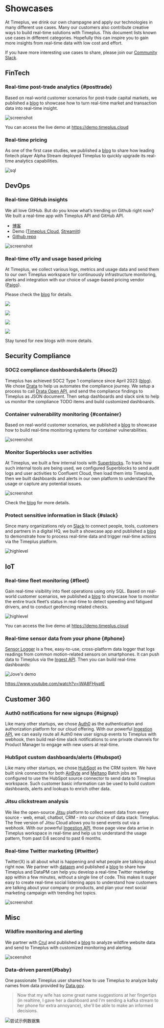 # Showcases

At Timeplus, we drink our own champagne and apply our technologies in many different use cases. Many our customers also contribute creative ways to build real-time solutions with Timeplus. This document lists known use cases in different categories. Hopefully this can inspire you to gain more insights from real-time data with low cost and effort.

If you have more interesting use cases to share, please join our [Community Slack](https://timeplus.com/slack).



## FinTech

### Real-time post-trade analytics {#posttrade}

Based on real-world customer scenarios for post-trade capital markets, we published a [blog](https://www.timeplus.com/post/unlocking-real-time-post-trade-analytics-with-streaming-sql) to showcase how to turn real-time market and transaction data into real-time insight.

![screenshot](https://static.wixstatic.com/media/2d747e_819ee33799004a11ac9f31c0bf452bb6~mv2.png/v1/fill/w_1480,h_652,al_c,q_90,usm_0.66_1.00_0.01,enc_auto/2d747e_819ee33799004a11ac9f31c0bf452bb6~mv2.png)

You can access the live demo at https://demo.timeplus.cloud



### Real-time pricing

As one of the first case studies, we published a [blog](https://www.timeplus.com/post/real-time-pricing-made-easy) to share how leading fintech player Alpha Stream deployed Timeplus to quickly upgrade its real-time analytics capabilities.

![sql](https://static.wixstatic.com/media/b32125_b56eae05ae094ae8a83e2bc6ab62b96e~mv2.png/v1/fill/w_1480,h_512,al_c,q_90,usm_0.66_1.00_0.01,enc_auto/b32125_b56eae05ae094ae8a83e2bc6ab62b96e~mv2.png)

## DevOps

### Real-time GitHub insights

We all love GitHub. But do you know what’s trending on Github right now? We built a real-time app with Timeplus API and GitHub API.

* [博客](https://www.timeplus.com/post/github-real-time-app)
* Demo ([Timeplus Cloud](https://demo.timeplus.cloud), [Streamlit](https://timeplus.streamlit.app/github_dashboard))
* [Github repo](https://github.com/timeplus-io/streamlit_apps)

![screenshot](https://static.wixstatic.com/media/b32125_10d7aa79909c48549e45f09df54ca93d~mv2.png/v1/fill/w_1480,h_642,al_c,q_90,usm_0.66_1.00_0.01,enc_auto/b32125_10d7aa79909c48549e45f09df54ca93d~mv2.png)



### Real-time o11y and usage based pricing

At Timeplus, we collect various logs, metrics and usage data and send them to our own Timeplus workspace for continuously infrastructure monitoring, alerts and integration with our choice of usage-based pricing vendor ([Paigo](https://paigo.tech/)).

Please check the [blog](https://www.timeplus.com/post/unlocking-cloud-observability-with-confluent-and-timeplus-cloud) for details.

![](https://static.wixstatic.com/media/2d747e_a66d09ceedcd4e66b3254490898153b5~mv2.png/v1/fill/w_1480,h_470,al_c,q_90,usm_0.66_1.00_0.01,enc_auto/2d747e_a66d09ceedcd4e66b3254490898153b5~mv2.png)

![](https://static.wixstatic.com/media/2d747e_d513fedaff0546629c5fa2c295d7b24f~mv2.png/v1/fill/w_1480,h_838,al_c,q_90,usm_0.66_1.00_0.01,enc_auto/2d747e_d513fedaff0546629c5fa2c295d7b24f~mv2.png)

![](https://static.wixstatic.com/media/2d747e_5d536b2b6e7549139195ccbb267c49e0~mv2.png/v1/fill/w_1480,h_568,al_c,q_90,usm_0.66_1.00_0.01,enc_auto/2d747e_5d536b2b6e7549139195ccbb267c49e0~mv2.png)

![](https://static.wixstatic.com/media/2d747e_ca3b5307ffcc4ab29cb8b57c1cc572d7~mv2.png/v1/fill/w_1480,h_574,al_c,q_90,usm_0.66_1.00_0.01,enc_auto/2d747e_ca3b5307ffcc4ab29cb8b57c1cc572d7~mv2.png)

Stay tuned for new blogs with more details.



## Security Compliance



### SOC2 compliance dashboards&alerts {#soc2}

Timeplus has achieved SOC2 Type 1 compliance since April 2023 ([blog](https://www.timeplus.com/post/soc2-type1)). We chose [Drata](https://drata.com/) to help us automates the compliance journey. We setup a process to call [Drata Open API](https://drata.com/product/api), and send the compliance findings to Timeplus as JSON document. Then setup dashboards and slack sink to help us monitor the compliance TODO items and build customized dashboards.



### Container vulnerability monitoring {#container}

Based on real-world customer scenarios, we published a [blog](https://www.timeplus.com/post/real-time-container-vulnerabilities-monitoring) to showcase how to build real-time monitoring systems for container vulnerabilities.

![screenshot](https://static.wixstatic.com/media/b32125_6e0d3f93addb4af3a0f3f06fc2b1ca8c~mv2.png/v1/fill/w_1389,h_700,al_c,q_90,enc_auto/b32125_6e0d3f93addb4af3a0f3f06fc2b1ca8c~mv2.png)

### Monitor Superblocks user activities

At Timeplus, we built a few internal tools with [Superblocks](http://superblocks.com/). To track how such internal tools are being used, we configured Superblocks to send audit logs and user activities to Confluent Cloud, then load them into Timeplus, then we built dashboards and alerts in our own platform to understand the usage or capture any potential issues.

![screenshot](https://static.wixstatic.com/media/b32125_f955e16bbdb84ca4866df92a37849243~mv2.png/v1/fill/w_1480,h_572,al_c,q_90,usm_0.66_1.00_0.01,enc_auto/b32125_f955e16bbdb84ca4866df92a37849243~mv2.png)

Check the [blog](https://www.timeplus.com/post/monitor-superblocks-user-activities) for more details.



### Protect sensitive information in Slack {#slack}

Since many organizations rely on [Slack](https://slack.com/about) to connect people, tools, customers and partners in a digital HQ, we built a showcase app and published a [blog](https://www.timeplus.com/post/build-a-real-time-security-app-in-3-easy-steps) to demonstrate how to process real-time data and trigger real-time actions via the Timeplus platform.

![highlevel](https://static.wixstatic.com/media/b32125_8c9d89828b7e49af97282327f0385248~mv2.png/v1/fill/w_1393,h_450,al_c,q_90,enc_auto/b32125_8c9d89828b7e49af97282327f0385248~mv2.png)

## IoT

### Real-time fleet monitoring {#fleet}

Gain real-time visibility into fleet operations using only SQL. Based on real-world customer scenarios, we published a [blog](https://www.timeplus.com/post/case-study-real-time-fleet-monitoring-with-timeplus) to showcase how to monitor the entire truck fleet’s status in real-time to detect speeding and fatigued drivers, and to conduct geofencing related checks.

![highlevel](https://static.wixstatic.com/media/2d747e_3cb2207a6b154e70960e7a8f9dd0d43e~mv2.png/v1/fill/w_1366,h_821,al_c,q_90,enc_auto/2d747e_3cb2207a6b154e70960e7a8f9dd0d43e~mv2.png)

You can access the live demo at https://demo.timeplus.cloud

### Real-time sensor data from your phone {#phone}

[Sensor Logger](https://github.com/tszheichoi/awesome-sensor-logger#live-data-streaming) is a free, easy-to-use, cross-platform data logger that logs readings from common motion-related sensors on smartphones. It can push data to Timeplus via the [Ingest API](ingest-api). Then you can build real-time dashboards:

![Jove's demo](https://user-images.githubusercontent.com/30114997/224557365-dfe593f5-e84f-4fcf-9900-9bcfd31c5e44.png)

https://www.youtube.com/watch?v=iWA8FHjyatE

## Customer 360

### Auth0 notifications for new signups {#signup}

Like many other startups, we chose [Auth0](https://auth0.com/) as the authentication and authorization platform for our cloud offering. With our powerful [Ingestion API](ingest-api), we can easily route all Auth0 new user signup events to Timeplus with webhook, then build real-time slack notifications to one private channels for Product Manager to engage with new users at real-time.



### HubSpot custom dashboards/alerts {#hubspot}

Like many other startups, we chose [HubSpot](https://hubspot.com/) as the CRM system. We have built sink connectors for both [AirByte](https://github.com/airbytehq/airbyte/pull/21226) and [Meltano](https://github.com/timeplus-io/target-timeplus) Batch jobs are configured to use the HubSpot source connector to send data to Timeplus workspace. Such customer basic information can be used to build custom dashboards, alerts and lookups to enrich other data.

### Jitsu clickstream analysis

We like the open-source [Jitsu](https://jitsu.com/) platform to collect event data from every source - web, email, chatbot, CRM - into our choice of data stack: Timeplus. The free version of Jitsu Cloud allows you to send events out via a webhook. With our powerful [Ingestion API](ingest-api), those page view data arrive in Timeplus workspace in real-time and help us to understand the usage pattern, from past 0.6 second to past 6 months.

### Real-time Twitter marketing {#twitter}

Twitter(X) is all about what is happening and what people are talking about right now. We partner with [datapm](https://datapm.io/) and published a [blog](https://www.timeplus.com/post/real-time-twitter-marketing)  to share how Timeplus and DataPM can help you develop a real-time Twitter marketing app within a few minutes, without a single line of code. This makes it super easy to create real-time social listening apps to understand how customers are talking about your company or products, and plan your next social marketing campaign with trending hot topics.

![screenshot](https://static.wixstatic.com/media/b32125_9cc9aa162b174834a4b7994f69eb33ca~mv2.png/v1/fill/w_1480,h_664,al_c,q_90,usm_0.66_1.00_0.01,enc_auto/b32125_9cc9aa162b174834a4b7994f69eb33ca~mv2.png)





## Misc

### Wildfire monitoring and alerting

We partner with [Crul](https://www.crul.com/) and published a [blog](https://www.timeplus.com/post/integrating-timeplus-crul) to analyze wildfire website data and send to Timeplus with customized monitoring and alerting.

![sceenshot](https://static.wixstatic.com/media/b32125_b655043ec56c4fac920e3697bfc1049b~mv2.png/v1/fill/w_1480,h_902,al_c,q_90,usm_0.66_1.00_0.01,enc_auto/b32125_b655043ec56c4fac920e3697bfc1049b~mv2.png)

### Data-driven parent{#baby}

One passionate Timeplus user shared how to use Timeplus to analyze baby names from data provided by [Data.gov](https://www.kaggle.com/datasets/kaggle/us-baby-names).

> Now that my wife has some great name suggestions at her fingertips (in realtime, I gave her a dashboard and I'm sending a kafka stream to her phone for extra annoyance), she'll be able to make an informed decisions.

![尝试示例数据集](/img/babynames.png)